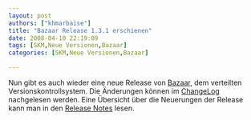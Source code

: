 ```yaml
---
layout: post
authors: ["khmarbaise"]
title: "Bazaar Release 1.3.1 erschienen"
date: 2008-04-10 22:19:09
tags: [SKM,Neue Versionen,Bazaar]
categories: [SKM,Neue Versionen,Bazaar]

---
```

Nun gibt es auch wieder eine neue Release von [Bazaar](http://bazaar-vcs.org "Bazaar"), dem verteilten Versionskontrollsystem. 
Die Änderungen können im [ChangeLog](https://launchpad.net/bzr/1.3/1.3.1 "ChangeLog") nachgelesen werden. Eine Übersicht über 
die Neuerungen der Release kann man in den [Release Notes](https://launchpad.net/bzr/1.3 "Release Notes") lesen.
